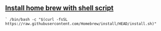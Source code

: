 
## [Install home brew with shell script](https://brew.sh/)

	` /bin/bash -c "$(curl -fsSL https://raw.githubusercontent.com/Homebrew/install/HEAD/install.sh)"

